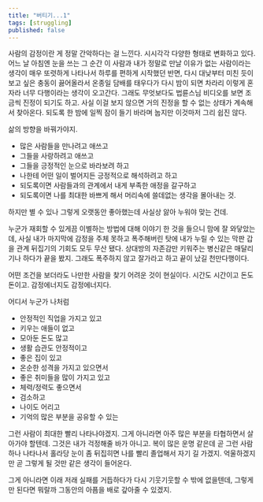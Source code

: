```yaml
---
title: "버티기...1"
tags: [struggling]
published: false
---
```


사람의 감정이란 게 정말 간악하다는 걸 느낀다. 시시각각 다양한 형태로 변화하고 있다. 어느 날 아침엔 눈을 쓰는 그 순간 이 사람과 내가 정말로 만날 이유가 없는 사람이라는 생각이 매우 또렷하게 나타나서 하루를 편하게 시작했던 반면, 다시 대낮부터 미친 듯이 보고 싶은 충동이 끓어올라서 온종일 담배를 태우다가 다시 밤이 되면 차라리 이렇게 혼자라 너무 다행이라는 생각이 오고간다. 그래도 무엇보다도 법륜스님 비디오를 보면 조금씩 진정이 되기도 하고. 사실 이걸 보지 않으면 거의 진정을 할 수 없는 상태가 계속해서 찾아온다. 되도록 한 밤에 일찍 잠이 들기 바라며 눕지만 이것마저 그리 쉽진 않다. 

삶의 방향을 바꿔가야지.

- 많은 사람들을 만나려고 애쓰고
- 그들을 사랑하려고 애쓰고
- 그들을 긍정적인 눈으로 바라보려 하고
- 나한테 어떤 일이 벌어지든 긍정적으로 해석하려고 하고
- 되도록이면 사람들과의 관계에서 내게 부족한 애정을 갈구하고
- 되도록이면 나를 최대한 바쁘게 해서 머리속에 쓸데없는 생각을 몰아내는 것.

하지만 별 수 있나 그렇게 오랫동안 좋아했는데 사실상 앓아 누워야 맞는 건데.

누군가 재회할 수 있게끔 이별하는 방법에 대해 이야기 한 것을 들으니 맘에 잘 와닿았는데, 사실 내가 마지막에 감정을 주체 못하고 폭주해버린 탓에 내가 누릴 수 있는 막판 갑을 관계 뒤집기의 기회도 모두 무산 됐다. 상대방의 자존감만 키워주는 병신같은 매달리기나 하다가 끝을 봤지. 그래도 폭주하지 않고 잘가라고 하고 끝이 났길 천만다행이다.

어떤 조건을 보더라도 나만한 사람을 찾기 어려운 것이 현실이다. 시간도 시간이고 돈도 돈이고. 감정에너지도 감정에너지다.

어디서 누군가 나처럼 
- 안정적인 직업을 가지고 있고
- 키우는 애들이 없고
- 모아둔 돈도 많고
- 생활 습관도 안정적이고
- 좋은 집이 있고 
- 온순한 성격을 가지고 있으면서
- 좋은 취미들을 많이 가지고 있고
- 체력/정력도 좋으면서 
- 검소하고
- 나이도 어리고
- 기억의 많은 부분을 공유할 수 있는

그런 사람이 최대한 빨리 나타나야겠지. 그게 아니라면 아주 많은 부분을 타협하면서 살아가야 할텐데. 그것은 내가 걱정해줄 바가 아니고.
복이 많은 운명 같은데 곧 그런 사람 하나 나타나서 홀라당 눈이 좀 뒤집히면 나를 빨리 졸업해서 자기 길 가겠지. 억울하겠지만 곧 그렇게 될 것만 같은 생각이 들어온다.

그게 아니라면 이래 저래 실패를 거듭하다가 다시 기웃기웃할 수 밖에 없을텐데, 그렇게만 된다면 뭐랄까 그동안의 아픔을 배로 갚아줄 수 있겠지.
